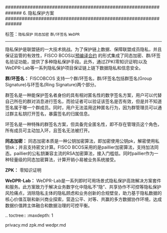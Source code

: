 ##############################################################
6. 隐私保护方案
##############################################################

标签：``隐私保护`` ``同态加密``  ``群/环签名``  ``WeDPR``

----

隐私保护是联盟链的一大技术挑战。为了保护链上数据、保障联盟成员隐私，并且保证监管的有效性，FISCO BCOS以[预编译合约](../../contract_develop/c++_contract/index.md)
的形式集成了同态加密、群/环签名验证功能，提供了多种隐私保护手段。此外，通过ZPK(零知识证明)以及WeDPR-Lab等一系列隐私保护项目保证链上链下数据隐私和信息安全。

**群/环签名：**
FISCOBCOS 支持一个群/环签名，群/环签名包括群签名(Group Signature)与环签名(Ring Signature)两个部分。

群签名是一种能保护签名者身份的具有相对匿名性的数字签名方案，用户可以代替自己所在的群对消息进行签名，而验证者可以验证该签名是否有效，但是并不知道签名属于哪一个群成员。同时，用户无法滥用这种匿名行为，因为群管理员可以通过群主私钥打开签名，暴露签名的归属信息。

环签名是一种特殊的群签名方案，但具备完全匿名性，即不存在管理员这个角色，所有成员可主动加入环，且签名无法被打开。

**同态加密：** 
同态加密本质是一种公钥加密算法，即加密使用公钥pk，解密使用私钥sk；并且支持密文计算。FISCO BCOS采用的是paillier加密算法，支持加法同态。paillier的公私钥兼容主流的RSA加密算法，接入门槛低。同时paillier作为一种轻量级的同态加密算法，计算开销小易被业务系统接受。

**ZPK：**
零知识证明


**WeDPR-Lab：**
WeDPR-Lab是一系列即时可用场景式隐私保护高效解决方案套件和服务。此方案致力于解决业务数字化中隐私不“隐”、共享协作不可控等隐私保护风险痛点，消除隐私主体的隐私顾虑和业务创新的合规壁垒，助力基于隐私数据的核心价值互联和新兴商业探索，营造公平、对等、共赢的多方数据协作环境，达成数据价值跨主体融合和数据治理的可控平衡。



.. toctree::
   :maxdepth: 1
 
   privacy.md
   zpk.md
   wedpr.md

